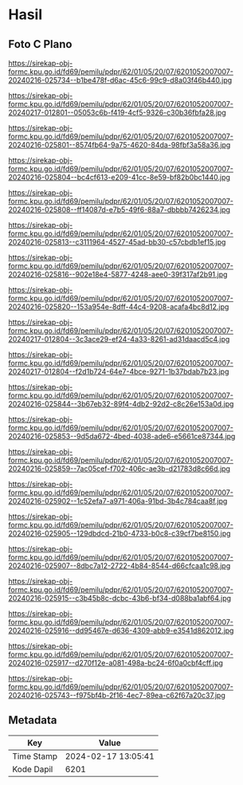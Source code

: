 # Hasil

## Foto C Plano

https://sirekap-obj-formc.kpu.go.id/fd69/pemilu/pdpr/62/01/05/20/07/6201052007007-20240216-025734--b1be478f-d6ac-45c6-99c9-d8a03f46b440.jpg

https://sirekap-obj-formc.kpu.go.id/fd69/pemilu/pdpr/62/01/05/20/07/6201052007007-20240217-012801--05053c6b-f419-4cf5-9326-c30b36fbfa28.jpg

https://sirekap-obj-formc.kpu.go.id/fd69/pemilu/pdpr/62/01/05/20/07/6201052007007-20240216-025801--8574fb64-9a75-4620-84da-98fbf3a58a36.jpg

https://sirekap-obj-formc.kpu.go.id/fd69/pemilu/pdpr/62/01/05/20/07/6201052007007-20240216-025804--bc4cf613-e209-41cc-8e59-bf82b0bc1440.jpg

https://sirekap-obj-formc.kpu.go.id/fd69/pemilu/pdpr/62/01/05/20/07/6201052007007-20240216-025808--ff14087d-e7b5-49f6-88a7-dbbbb7426234.jpg

https://sirekap-obj-formc.kpu.go.id/fd69/pemilu/pdpr/62/01/05/20/07/6201052007007-20240216-025813--c3111964-4527-45ad-bb30-c57cbdb1ef15.jpg

https://sirekap-obj-formc.kpu.go.id/fd69/pemilu/pdpr/62/01/05/20/07/6201052007007-20240216-025816--902e18e4-5877-4248-aee0-39f317af2b91.jpg

https://sirekap-obj-formc.kpu.go.id/fd69/pemilu/pdpr/62/01/05/20/07/6201052007007-20240216-025820--153a954e-8dff-44c4-9208-acafa4bc8d12.jpg

https://sirekap-obj-formc.kpu.go.id/fd69/pemilu/pdpr/62/01/05/20/07/6201052007007-20240217-012804--3c3ace29-ef24-4a33-8261-ad31daacd5c4.jpg

https://sirekap-obj-formc.kpu.go.id/fd69/pemilu/pdpr/62/01/05/20/07/6201052007007-20240217-012804--f2d1b724-64e7-4bce-9271-1b37bdab7b23.jpg

https://sirekap-obj-formc.kpu.go.id/fd69/pemilu/pdpr/62/01/05/20/07/6201052007007-20240216-025844--3b67eb32-89f4-4db2-92d2-c8c26e153a0d.jpg

https://sirekap-obj-formc.kpu.go.id/fd69/pemilu/pdpr/62/01/05/20/07/6201052007007-20240216-025853--9d5da672-4bed-4038-ade6-e5661ce87344.jpg

https://sirekap-obj-formc.kpu.go.id/fd69/pemilu/pdpr/62/01/05/20/07/6201052007007-20240216-025859--7ac05cef-f702-406c-ae3b-d21783d8c66d.jpg

https://sirekap-obj-formc.kpu.go.id/fd69/pemilu/pdpr/62/01/05/20/07/6201052007007-20240216-025902--1c52efa7-a971-406a-91bd-3b4c784caa8f.jpg

https://sirekap-obj-formc.kpu.go.id/fd69/pemilu/pdpr/62/01/05/20/07/6201052007007-20240216-025905--129dbdcd-21b0-4733-b0c8-c39cf7be8150.jpg

https://sirekap-obj-formc.kpu.go.id/fd69/pemilu/pdpr/62/01/05/20/07/6201052007007-20240216-025907--8dbc7a12-2722-4b84-8544-d66cfcaa1c98.jpg

https://sirekap-obj-formc.kpu.go.id/fd69/pemilu/pdpr/62/01/05/20/07/6201052007007-20240216-025915--c3b45b8c-dcbc-43b6-bf34-d088ba1abf64.jpg

https://sirekap-obj-formc.kpu.go.id/fd69/pemilu/pdpr/62/01/05/20/07/6201052007007-20240216-025916--dd95467e-d636-4309-abb9-e3541d862012.jpg

https://sirekap-obj-formc.kpu.go.id/fd69/pemilu/pdpr/62/01/05/20/07/6201052007007-20240216-025917--d270f12e-a081-498a-bc24-6f0a0cbf4cff.jpg

https://sirekap-obj-formc.kpu.go.id/fd69/pemilu/pdpr/62/01/05/20/07/6201052007007-20240216-025743--f975bf4b-2f16-4ec7-89ea-c62f67a20c37.jpg


## Metadata

| Key        | Value               |
| ---------- | ------------------- |
| Time Stamp | 2024-02-17 13:05:41 |
| Kode Dapil | 6201                |



